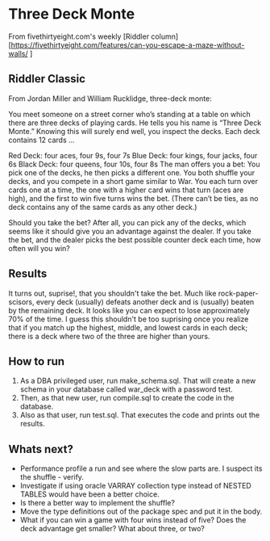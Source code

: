 Three Deck Monte
================

From fivethirtyeight.com's weekly [Riddler column][https://fivethirtyeight.com/features/can-you-escape-a-maze-without-walls/ ]

## Riddler Classic
From Jordan Miller and William Rucklidge, three-deck monte:

You meet someone on a street corner who’s standing at a table on which there are three decks of playing cards. He tells you his name is “Three Deck Monte.” Knowing this will surely end well, you inspect the decks. Each deck contains 12 cards …

Red Deck: four aces, four 9s, four 7s
Blue Deck: four kings, four jacks, four 6s
Black Deck: four queens, four 10s, four 8s
The man offers you a bet: You pick one of the decks, he then picks a different one. You both shuffle your decks, and you compete in a short game similar to War. You each turn over cards one at a time, the one with a higher card wins that turn (aces are high), and the first to win five turns wins the bet. (There can’t be ties, as no deck contains any of the same cards as any other deck.)

Should you take the bet? After all, you can pick any of the decks, which seems like it should give you an advantage against the dealer. If you take the bet, and the dealer picks the best possible counter deck each time, how often will you win?


## Results
It turns out, suprise!, that you shouldn't take the bet.  Much like rock-paper-scisors, every deck (usually) defeats another deck and is (usually) beaten by the remaining deck.  It looks like you can expect to lose approximately 70% of the time.  I guess this shouldn't be too suprising once you realize that if you match up the highest, middle, and lowest cards in each deck; there is a deck where two of the three are higher than yours.

## How to run
1. As a DBA privileged user, run make_schema.sql. That will create a new schema in your database called war_deck with a password test.
2. Then, as that new user, run compile.sql to create the code in the database.
3. Also as that user, run test.sql.  That executes the code and prints out the results.

## Whats next?

* Performance profile a run and see where the slow parts are.  I suspect its the shuffle - verify.
* Investigate if using oracle VARRAY collection type instead of NESTED TABLES would have been a better choice.
* Is there a better way to implement the shuffle?
* Move the type definitions out of the package spec and put it in the body.
* What if you can win a game with four wins instead of five?  Does the deck advantage get smaller?  What about three, or two?

